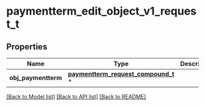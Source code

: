 # paymentterm_edit_object_v1_request_t

## Properties
Name | Type | Description | Notes
------------ | ------------- | ------------- | -------------
**obj_paymentterm** | [**paymentterm_request_compound_t**](paymentterm_request_compound.md) \* |  | 

[[Back to Model list]](../README.md#documentation-for-models) [[Back to API list]](../README.md#documentation-for-api-endpoints) [[Back to README]](../README.md)


